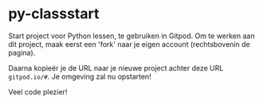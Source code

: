 # py-classstart

Start project voor Python lessen, te gebruiken in Gitpod.
Om te werken aan dit project, maak eerst een 'fork' naar je eigen account (rechtsbovenin de pagina).

Daarna kopieër je de URL naar je nieuwe project achter deze URL `gitpod.io/#`. Je omgeving zal nu opstarten!

Veel code plezier!


